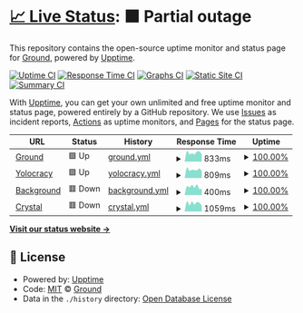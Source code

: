 # [📈 Live Status](https://TeamGround.github.io/upptime): <!--live status--> **🟧 Partial outage**

This repository contains the open-source uptime monitor and status page for [Ground](https://teamground.fr), powered by [Upptime](https://github.com/upptime/upptime).

[![Uptime CI](https://github.com/TeamGround/upptime/workflows/Uptime%20CI/badge.svg)](https://github.com/upptime/upptime/actions?query=workflow%3A%22Uptime+CI%22)
[![Response Time CI](https://github.com/TeamGround/upptime/workflows/Response%20Time%20CI/badge.svg)](https://github.com/upptime/upptime/actions?query=workflow%3A%22Response+Time+CI%22)
[![Graphs CI](https://github.com/TeamGround/upptime/workflows/Graphs%20CI/badge.svg)](https://github.com/upptime/upptime/actions?query=workflow%3A%22Graphs+CI%22)
[![Static Site CI](https://github.com/TeamGround/upptime/workflows/Static%20Site%20CI/badge.svg)](https://github.com/upptime/upptime/actions?query=workflow%3A%22Static+Site+CI%22)
[![Summary CI](https://github.com/TeamGround/upptime/workflows/Summary%20CI/badge.svg)](https://github.com/upptime/upptime/actions?query=workflow%3A%22Summary+CI%22)

With [Upptime](https://upptime.js.org), you can get your own unlimited and free uptime monitor and status page, powered entirely by a GitHub repository. We use [Issues](https://github.com/TeamGround/upptime/issues) as incident reports, [Actions](https://github.com/TeamGround/upptime/actions) as uptime monitors, and [Pages](https://TeamGround.github.io/upptime) for the status page.

<!--start: status pages-->
<!-- This summary is generated by Upptime (https://github.com/upptime/upptime) -->
<!-- Do not edit this manually, your changes will be overwritten -->
<!-- prettier-ignore -->
| URL | Status | History | Response Time | Uptime |
| --- | ------ | ------- | ------------- | ------ |
| <img alt="" src="https://favicons.githubusercontent.com/teamground.fr" height="13"> [Ground](https://teamground.fr) | 🟩 Up | [ground.yml](https://github.com/TeamGround/upptime/commits/HEAD/history/ground.yml) | <details><summary><img alt="Response time graph" src="./graphs/ground/response-time-week.png" height="20"> 833ms</summary><br><a href="https://TeamGround.github.io/upptime/history/ground"><img alt="Response time 993" src="https://img.shields.io/endpoint?url=https%3A%2F%2Fraw.githubusercontent.com%2FTeamGround%2Fupptime%2FHEAD%2Fapi%2Fground%2Fresponse-time.json"></a><br><a href="https://TeamGround.github.io/upptime/history/ground"><img alt="24-hour response time 630" src="https://img.shields.io/endpoint?url=https%3A%2F%2Fraw.githubusercontent.com%2FTeamGround%2Fupptime%2FHEAD%2Fapi%2Fground%2Fresponse-time-day.json"></a><br><a href="https://TeamGround.github.io/upptime/history/ground"><img alt="7-day response time 833" src="https://img.shields.io/endpoint?url=https%3A%2F%2Fraw.githubusercontent.com%2FTeamGround%2Fupptime%2FHEAD%2Fapi%2Fground%2Fresponse-time-week.json"></a><br><a href="https://TeamGround.github.io/upptime/history/ground"><img alt="30-day response time 900" src="https://img.shields.io/endpoint?url=https%3A%2F%2Fraw.githubusercontent.com%2FTeamGround%2Fupptime%2FHEAD%2Fapi%2Fground%2Fresponse-time-month.json"></a><br><a href="https://TeamGround.github.io/upptime/history/ground"><img alt="1-year response time 999" src="https://img.shields.io/endpoint?url=https%3A%2F%2Fraw.githubusercontent.com%2FTeamGround%2Fupptime%2FHEAD%2Fapi%2Fground%2Fresponse-time-year.json"></a></details> | <details><summary><a href="https://TeamGround.github.io/upptime/history/ground">100.00%</a></summary><a href="https://TeamGround.github.io/upptime/history/ground"><img alt="All-time uptime 100.00%" src="https://img.shields.io/endpoint?url=https%3A%2F%2Fraw.githubusercontent.com%2FTeamGround%2Fupptime%2FHEAD%2Fapi%2Fground%2Fuptime.json"></a><br><a href="https://TeamGround.github.io/upptime/history/ground"><img alt="24-hour uptime 100.00%" src="https://img.shields.io/endpoint?url=https%3A%2F%2Fraw.githubusercontent.com%2FTeamGround%2Fupptime%2FHEAD%2Fapi%2Fground%2Fuptime-day.json"></a><br><a href="https://TeamGround.github.io/upptime/history/ground"><img alt="7-day uptime 100.00%" src="https://img.shields.io/endpoint?url=https%3A%2F%2Fraw.githubusercontent.com%2FTeamGround%2Fupptime%2FHEAD%2Fapi%2Fground%2Fuptime-week.json"></a><br><a href="https://TeamGround.github.io/upptime/history/ground"><img alt="30-day uptime 100.00%" src="https://img.shields.io/endpoint?url=https%3A%2F%2Fraw.githubusercontent.com%2FTeamGround%2Fupptime%2FHEAD%2Fapi%2Fground%2Fuptime-month.json"></a><br><a href="https://TeamGround.github.io/upptime/history/ground"><img alt="1-year uptime 100.00%" src="https://img.shields.io/endpoint?url=https%3A%2F%2Fraw.githubusercontent.com%2FTeamGround%2Fupptime%2FHEAD%2Fapi%2Fground%2Fuptime-year.json"></a></details>
| <img alt="" src="https://favicons.githubusercontent.com/yolocracy.org" height="13"> [Yolocracy](https://yolocracy.org) | 🟩 Up | [yolocracy.yml](https://github.com/TeamGround/upptime/commits/HEAD/history/yolocracy.yml) | <details><summary><img alt="Response time graph" src="./graphs/yolocracy/response-time-week.png" height="20"> 809ms</summary><br><a href="https://TeamGround.github.io/upptime/history/yolocracy"><img alt="Response time 971" src="https://img.shields.io/endpoint?url=https%3A%2F%2Fraw.githubusercontent.com%2FTeamGround%2Fupptime%2FHEAD%2Fapi%2Fyolocracy%2Fresponse-time.json"></a><br><a href="https://TeamGround.github.io/upptime/history/yolocracy"><img alt="24-hour response time 709" src="https://img.shields.io/endpoint?url=https%3A%2F%2Fraw.githubusercontent.com%2FTeamGround%2Fupptime%2FHEAD%2Fapi%2Fyolocracy%2Fresponse-time-day.json"></a><br><a href="https://TeamGround.github.io/upptime/history/yolocracy"><img alt="7-day response time 809" src="https://img.shields.io/endpoint?url=https%3A%2F%2Fraw.githubusercontent.com%2FTeamGround%2Fupptime%2FHEAD%2Fapi%2Fyolocracy%2Fresponse-time-week.json"></a><br><a href="https://TeamGround.github.io/upptime/history/yolocracy"><img alt="30-day response time 1043" src="https://img.shields.io/endpoint?url=https%3A%2F%2Fraw.githubusercontent.com%2FTeamGround%2Fupptime%2FHEAD%2Fapi%2Fyolocracy%2Fresponse-time-month.json"></a><br><a href="https://TeamGround.github.io/upptime/history/yolocracy"><img alt="1-year response time 897" src="https://img.shields.io/endpoint?url=https%3A%2F%2Fraw.githubusercontent.com%2FTeamGround%2Fupptime%2FHEAD%2Fapi%2Fyolocracy%2Fresponse-time-year.json"></a></details> | <details><summary><a href="https://TeamGround.github.io/upptime/history/yolocracy">100.00%</a></summary><a href="https://TeamGround.github.io/upptime/history/yolocracy"><img alt="All-time uptime 100.00%" src="https://img.shields.io/endpoint?url=https%3A%2F%2Fraw.githubusercontent.com%2FTeamGround%2Fupptime%2FHEAD%2Fapi%2Fyolocracy%2Fuptime.json"></a><br><a href="https://TeamGround.github.io/upptime/history/yolocracy"><img alt="24-hour uptime 100.00%" src="https://img.shields.io/endpoint?url=https%3A%2F%2Fraw.githubusercontent.com%2FTeamGround%2Fupptime%2FHEAD%2Fapi%2Fyolocracy%2Fuptime-day.json"></a><br><a href="https://TeamGround.github.io/upptime/history/yolocracy"><img alt="7-day uptime 100.00%" src="https://img.shields.io/endpoint?url=https%3A%2F%2Fraw.githubusercontent.com%2FTeamGround%2Fupptime%2FHEAD%2Fapi%2Fyolocracy%2Fuptime-week.json"></a><br><a href="https://TeamGround.github.io/upptime/history/yolocracy"><img alt="30-day uptime 100.00%" src="https://img.shields.io/endpoint?url=https%3A%2F%2Fraw.githubusercontent.com%2FTeamGround%2Fupptime%2FHEAD%2Fapi%2Fyolocracy%2Fuptime-month.json"></a><br><a href="https://TeamGround.github.io/upptime/history/yolocracy"><img alt="1-year uptime 100.00%" src="https://img.shields.io/endpoint?url=https%3A%2F%2Fraw.githubusercontent.com%2FTeamGround%2Fupptime%2FHEAD%2Fapi%2Fyolocracy%2Fuptime-year.json"></a></details>
| <img alt="" src="https://favicons.githubusercontent.com/offres.teamground.fr" height="13"> [Background](https://offres.teamground.fr/backgrond) | 🟥 Down | [background.yml](https://github.com/TeamGround/upptime/commits/HEAD/history/background.yml) | <details><summary><img alt="Response time graph" src="./graphs/background/response-time-week.png" height="20"> 400ms</summary><br><a href="https://TeamGround.github.io/upptime/history/background"><img alt="Response time 634" src="https://img.shields.io/endpoint?url=https%3A%2F%2Fraw.githubusercontent.com%2FTeamGround%2Fupptime%2FHEAD%2Fapi%2Fbackground%2Fresponse-time.json"></a><br><a href="https://TeamGround.github.io/upptime/history/background"><img alt="24-hour response time 302" src="https://img.shields.io/endpoint?url=https%3A%2F%2Fraw.githubusercontent.com%2FTeamGround%2Fupptime%2FHEAD%2Fapi%2Fbackground%2Fresponse-time-day.json"></a><br><a href="https://TeamGround.github.io/upptime/history/background"><img alt="7-day response time 400" src="https://img.shields.io/endpoint?url=https%3A%2F%2Fraw.githubusercontent.com%2FTeamGround%2Fupptime%2FHEAD%2Fapi%2Fbackground%2Fresponse-time-week.json"></a><br><a href="https://TeamGround.github.io/upptime/history/background"><img alt="30-day response time 494" src="https://img.shields.io/endpoint?url=https%3A%2F%2Fraw.githubusercontent.com%2FTeamGround%2Fupptime%2FHEAD%2Fapi%2Fbackground%2Fresponse-time-month.json"></a><br><a href="https://TeamGround.github.io/upptime/history/background"><img alt="1-year response time 582" src="https://img.shields.io/endpoint?url=https%3A%2F%2Fraw.githubusercontent.com%2FTeamGround%2Fupptime%2FHEAD%2Fapi%2Fbackground%2Fresponse-time-year.json"></a></details> | <details><summary><a href="https://TeamGround.github.io/upptime/history/background">100.00%</a></summary><a href="https://TeamGround.github.io/upptime/history/background"><img alt="All-time uptime 100.00%" src="https://img.shields.io/endpoint?url=https%3A%2F%2Fraw.githubusercontent.com%2FTeamGround%2Fupptime%2FHEAD%2Fapi%2Fbackground%2Fuptime.json"></a><br><a href="https://TeamGround.github.io/upptime/history/background"><img alt="24-hour uptime 100.00%" src="https://img.shields.io/endpoint?url=https%3A%2F%2Fraw.githubusercontent.com%2FTeamGround%2Fupptime%2FHEAD%2Fapi%2Fbackground%2Fuptime-day.json"></a><br><a href="https://TeamGround.github.io/upptime/history/background"><img alt="7-day uptime 100.00%" src="https://img.shields.io/endpoint?url=https%3A%2F%2Fraw.githubusercontent.com%2FTeamGround%2Fupptime%2FHEAD%2Fapi%2Fbackground%2Fuptime-week.json"></a><br><a href="https://TeamGround.github.io/upptime/history/background"><img alt="30-day uptime 100.00%" src="https://img.shields.io/endpoint?url=https%3A%2F%2Fraw.githubusercontent.com%2FTeamGround%2Fupptime%2FHEAD%2Fapi%2Fbackground%2Fuptime-month.json"></a><br><a href="https://TeamGround.github.io/upptime/history/background"><img alt="1-year uptime 100.00%" src="https://img.shields.io/endpoint?url=https%3A%2F%2Fraw.githubusercontent.com%2FTeamGround%2Fupptime%2FHEAD%2Fapi%2Fbackground%2Fuptime-year.json"></a></details>
| <img alt="" src="https://favicons.githubusercontent.com/www.crystal.work" height="13"> [Crystal](https://www.crystal.work) | 🟥 Down | [crystal.yml](https://github.com/TeamGround/upptime/commits/HEAD/history/crystal.yml) | <details><summary><img alt="Response time graph" src="./graphs/crystal/response-time-week.png" height="20"> 1059ms</summary><br><a href="https://TeamGround.github.io/upptime/history/crystal"><img alt="Response time 2111" src="https://img.shields.io/endpoint?url=https%3A%2F%2Fraw.githubusercontent.com%2FTeamGround%2Fupptime%2FHEAD%2Fapi%2Fcrystal%2Fresponse-time.json"></a><br><a href="https://TeamGround.github.io/upptime/history/crystal"><img alt="24-hour response time 902" src="https://img.shields.io/endpoint?url=https%3A%2F%2Fraw.githubusercontent.com%2FTeamGround%2Fupptime%2FHEAD%2Fapi%2Fcrystal%2Fresponse-time-day.json"></a><br><a href="https://TeamGround.github.io/upptime/history/crystal"><img alt="7-day response time 1059" src="https://img.shields.io/endpoint?url=https%3A%2F%2Fraw.githubusercontent.com%2FTeamGround%2Fupptime%2FHEAD%2Fapi%2Fcrystal%2Fresponse-time-week.json"></a><br><a href="https://TeamGround.github.io/upptime/history/crystal"><img alt="30-day response time 1409" src="https://img.shields.io/endpoint?url=https%3A%2F%2Fraw.githubusercontent.com%2FTeamGround%2Fupptime%2FHEAD%2Fapi%2Fcrystal%2Fresponse-time-month.json"></a><br><a href="https://TeamGround.github.io/upptime/history/crystal"><img alt="1-year response time 2043" src="https://img.shields.io/endpoint?url=https%3A%2F%2Fraw.githubusercontent.com%2FTeamGround%2Fupptime%2FHEAD%2Fapi%2Fcrystal%2Fresponse-time-year.json"></a></details> | <details><summary><a href="https://TeamGround.github.io/upptime/history/crystal">100.00%</a></summary><a href="https://TeamGround.github.io/upptime/history/crystal"><img alt="All-time uptime 100.00%" src="https://img.shields.io/endpoint?url=https%3A%2F%2Fraw.githubusercontent.com%2FTeamGround%2Fupptime%2FHEAD%2Fapi%2Fcrystal%2Fuptime.json"></a><br><a href="https://TeamGround.github.io/upptime/history/crystal"><img alt="24-hour uptime 100.00%" src="https://img.shields.io/endpoint?url=https%3A%2F%2Fraw.githubusercontent.com%2FTeamGround%2Fupptime%2FHEAD%2Fapi%2Fcrystal%2Fuptime-day.json"></a><br><a href="https://TeamGround.github.io/upptime/history/crystal"><img alt="7-day uptime 100.00%" src="https://img.shields.io/endpoint?url=https%3A%2F%2Fraw.githubusercontent.com%2FTeamGround%2Fupptime%2FHEAD%2Fapi%2Fcrystal%2Fuptime-week.json"></a><br><a href="https://TeamGround.github.io/upptime/history/crystal"><img alt="30-day uptime 100.00%" src="https://img.shields.io/endpoint?url=https%3A%2F%2Fraw.githubusercontent.com%2FTeamGround%2Fupptime%2FHEAD%2Fapi%2Fcrystal%2Fuptime-month.json"></a><br><a href="https://TeamGround.github.io/upptime/history/crystal"><img alt="1-year uptime 100.00%" src="https://img.shields.io/endpoint?url=https%3A%2F%2Fraw.githubusercontent.com%2FTeamGround%2Fupptime%2FHEAD%2Fapi%2Fcrystal%2Fuptime-year.json"></a></details>

<!--end: status pages-->

[**Visit our status website →**](https://TeamGround.github.io/upptime)

## 📄 License

- Powered by: [Upptime](https://github.com/upptime/upptime)
- Code: [MIT](./LICENSE) © [Ground](https://teamground.fr)
- Data in the `./history` directory: [Open Database License](https://opendatacommons.org/licenses/odbl/1-0/)

